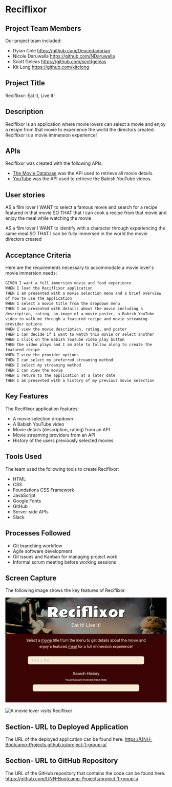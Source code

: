 # Reciflixor

## Project Team Members

Our project team included: 

- Dylan Cole <https://github.com/Deucedadorian>
- Nicole Daruwalla <https://github.com/NDaruwalla>
- Scott Geleas <https://github.com/scottgeleas>
- Kit Long <https://github.com/kitclong>

## Project Title

Reciflixor: Eat It, Live It!

## Description

Reciflixor is an application where movie lovers can select a movie and enjoy a recipe from that movie to experience the world the directors created. Reciflixor is a movie immersion experience! 

## APIs 

Reciflixor was created with the following APIs:

* [The Movie Database](https://api.themoviedb.org) was the API used to retrieve all movie details.
* [YouTube](https://developers.google.com/youtube/v3) was the API used to retrieve the Babish YouTube videos. 


## User stories

 AS a film lover 
 I WANT to select a famous movie and search for a recipe featured in that movie 
 SO THAT that I can cook a recipe from that movie and enjoy the meal while watching the movie 
 
 AS a film lover 
 I WANT to identify with a character through experiencing the same meal 
 SO THAT I can be fully immersed in the world the movie directors created
 

## Acceptance Criteria

Here are the requirements necessary to accommodate a movie lover's movie immersion needs:

```
GIVEN I want a full immersion movie and food experience
WHEN I load the Reciflixor application
THEN I am presented with a movie selection menu and a brief overview of how to use the application
WHEN I select a movie title from the dropdown menu
THEN I am presented with details about the movie including a description, rating, an image of a movie poster, a Babish YouTube video to walk me through a featured recipe and movie streaming provider options
WHEN I view the movie description, rating, and poster
THEN I can decide if I want to watch this movie or select another
WHEN I click on the Babish YouTube video play button
THEN the video plays and I am able to follow along to create the featured recipe
WHEN I view the provider options
THEN I can select my preferred streaming method
WHEN I select my streaming method
THEN I can view the movie
WHEN I return to the application at a later date
THEN I am presented with a history of my previous movie selection
```

## Key Features

The Reciflixor application features:

* A movie selection dropdown
* A Babish YouTube video 
* Movie details (description, rating) from an API
* Movie streaming providers from an API
* History of the users previously selected movies

## Tools Used

The team used the following tools to create Reciflixor:

* HTML
* CSS
* Foundations CSS Framework
* JavaScript
* Google Fonts
* GitHub
* Server-side APIs
* Slack


## Processes Followed

* Git branching workflow
* Agile software development
* Git issues and Kanban for managing project work
* Informal scrum meeting before working sessions

## Screen Capture

The following image shows the key features of Reciflixor.

![Reciflecxor without any fields filled](assets/images/unh-bootcamp-projects.github.io_project-1-group-a_.png)

![A movie lover visits Reciflixor](assets/images/reciflixor.png)

## Section- URL to Deployed Application

The URL of the deployed application can be found here: 
https://UNH-Bootcamp-Projects.github.io/project-1-group-a/


## Section- URL to GitHub Repository

The URL of the GitHub repository that contains the code can be found here:
https://github.com/UNH-Bootcamp-Projects/project-1-group-a

